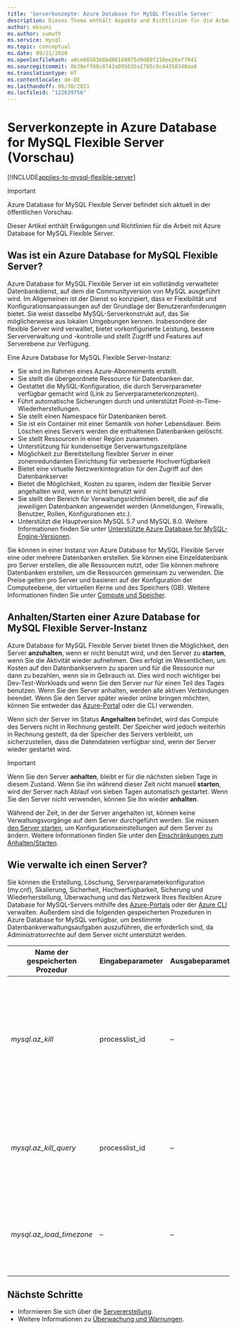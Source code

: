 ```yaml
---
title: 'Serverkonzepte: Azure Database for MySQL Flexible Server'
description: Dieses Thema enthält Aspekte und Richtlinien für die Arbeit mit Azure Database for MySQL Flexible Server.
author: mksuni
ms.author: sumuth
ms.service: mysql
ms.topic: conceptual
ms.date: 09/21/2020
ms.openlocfilehash: a0ce6658168bd86188875d9d89f218ee26ef7941
ms.sourcegitcommit: 8b38eff08c8743a095635a1765c9c44358340aa8
ms.translationtype: HT
ms.contentlocale: de-DE
ms.lasthandoff: 06/30/2021
ms.locfileid: "122639756"
---
```

# <a name="server-concepts-in-azure-database-for-mysql-flexible-server-preview"></a>Serverkonzepte in Azure Database for MySQL Flexible Server (Vorschau)

[!INCLUDE[applies-to-mysql-flexible-server](../includes/applies-to-mysql-flexible-server.md)]

> [!IMPORTANT] 
> Azure Database for MySQL Flexible Server befindet sich aktuell in der öffentlichen Vorschau.

Dieser Artikel enthält Erwägungen und Richtlinien für die Arbeit mit Azure Database for MySQL Flexible Server.

## <a name="what-is-an-azure-database-for-mysql-flexible-server"></a>Was ist ein Azure Database for MySQL Flexible Server?

Azure Database for MySQL Flexible Server ist ein vollständig verwalteter Datenbankdienst, auf dem die Communityversion von MySQL ausgeführt wird. Im Allgemeinen ist der Dienst so konzipiert, dass er Flexibilität und Konfigurationsanpassungen auf der Grundlage der Benutzeranforderungen bietet. Sie weist dasselbe MySQL-Serverkonstrukt auf, das Sie möglicherweise aus lokalen Umgebungen kennen. Insbesondere der flexible Server wird verwaltet, bietet vorkonfigurierte Leistung, bessere Serververwaltung und -kontrolle und stellt Zugriff und Features auf Serverebene zur Verfügung.

Eine Azure Database for MySQL Flexible Server-Instanz:

- Sie wird im Rahmen eines Azure-Abonnements erstellt.
- Sie stellt die übergeordnete Ressource für Datenbanken dar.
- Gestattet die MySQL-Konfiguration, die durch Serverparameter verfügbar gemacht wird (Link zu Serverparameterkonzepten).
- Führt automatische Sicherungen durch und unterstützt Point-in-Time-Wiederherstellungen.
- Sie stellt einen Namespace für Datenbanken bereit.
- Sie ist ein Container mit einer Semantik von hoher Lebensdauer. Beim Löschen eines Servers werden die enthaltenen Datenbanken gelöscht.
- Sie stellt Ressourcen in einer Region zusammen.
- Unterstützung für kundenseitige Serverwartungszeitpläne
- Möglichkeit zur Bereitstellung flexibler Server in einer zonenredundanten Einrichtung für verbesserte Hochverfügbarkeit
- Bietet eine virtuelle Netzwerkintegration für den Zugriff auf den Datenbankserver
- Bietet die Möglichkeit, Kosten zu sparen, indem der flexible Server angehalten wird, wenn er nicht benutzt wird
- Sie stellt den Bereich für Verwaltungsrichtlinien bereit, die auf die jeweiligen Datenbanken angewendet werden (Anmeldungen, Firewalls, Benutzer, Rollen, Konfigurationen etc.).
- Unterstützt die Hauptversion MySQL 5.7 und MySQL 8.0. Weitere Informationen finden Sie unter [Unterstützte Azure Database for MySQL-Engine-Versionen](./../concepts-supported-versions.md).

Sie können in einer Instanz von Azure Database for MySQL Flexible Server eine oder mehrere Datenbanken erstellen. Sie können eine Einzeldatenbank pro Server erstellen, die alle Ressourcen nutzt, oder Sie können mehrere Datenbanken erstellen, um die Ressourcen gemeinsam zu verwenden. Die Preise gelten pro Server und basieren auf der Konfiguration der Computeebene, der virtuellen Kerne und des Speichers (GB). Weitere Informationen finden Sie unter [Compute und Speicher](./concepts-compute-storage.md).

## <a name="stopstart-an-azure-database-for-mysql-flexible-server"></a>Anhalten/Starten einer Azure Database for MySQL Flexible Server-Instanz

Azure Database for MySQL Flexible Server bietet Ihnen die Möglichkeit, den Server **anzuhalten**, wenn er nicht benutzt wird, und den Server zu **starten**, wenn Sie die Aktivität wieder aufnehmen. Dies erfolgt im Wesentlichen, um Kosten auf den Datenbankservern zu sparen und für die Ressource nur dann zu bezahlen, wenn sie in Gebrauch ist. Dies wird noch wichtiger bei Dev-Test-Workloads und wenn Sie den Server nur für einen Teil des Tages benutzen. Wenn Sie den Server anhalten, werden alle aktiven Verbindungen beendet. Wenn Sie den Server später wieder online bringen möchten, können Sie entweder das [Azure-Portal](how-to-stop-start-server-portal.md) oder die CLI verwenden.

Wenn sich der Server im Status **Angehalten** befindet, wird das Compute des Servers nicht in Rechnung gestellt. Der Speicher wird jedoch weiterhin in Rechnung gestellt, da der Speicher des Servers verbleibt, um sicherzustellen, dass die Datendateien verfügbar sind, wenn der Server wieder gestartet wird.

> [!IMPORTANT]
> Wenn Sie den Server **anhalten**, bleibt er für die nächsten sieben Tage in diesem Zustand. Wenn Sie ihn während dieser Zeit nicht manuell **starten**, wird der Server nach Ablauf von sieben Tagen automatisch gestartet. Wenn Sie den Server nicht verwenden, können Sie ihn wieder **anhalten**.

Während der Zeit, in der der Server angehalten ist, können keine Verwaltungsvorgänge auf dem Server durchgeführt werden. Sie müssen [den Server starten](how-to-stop-start-server-portal.md), um Konfigurationseinstellungen auf dem Server zu ändern. Weitere Informationen finden Sie unter den [Einschränkungen zum Anhalten/Starten](./concepts-limitations.md#stopstart-operation).

## <a name="how-do-i-manage-a-server"></a>Wie verwalte ich einen Server?

Sie können die Erstellung, Löschung, Serverparameterkonfiguration (my.cnf), Skalierung, Sicherheit, Hochverfügbarkeit, Sicherung und Wiederherstellung, Überwachung und das Netzwerk Ihres flexiblen Azure Database for MySQL-Servers mithilfe des [Azure-Portals](./quickstart-create-server-portal.md) oder der [Azure CLI](./quickstart-create-server-cli.md) verwalten. Außerdem sind die folgenden gespeicherten Prozeduren in Azure Database for MySQL verfügbar, um bestimmte Datenbankverwaltungsaufgaben auszuführen, die erforderlich sind, da Administratorrechte auf dem Server nicht unterstützt werden.

|**Name der gespeicherten Prozedur**|**Eingabeparameter**|**Ausgabeparameter**|**Hinweis zur Verwendung**|
|-----|-----|-----|-----|
|*mysql.az_kill*|processlist_id|–|Entspricht dem Befehl [`KILL CONNECTION`](https://dev.mysql.com/doc/refman/8.0/en/kill.html). Beendet die der angegebenen „processlist_id“ zugeordnete Verbindung nach dem Beenden einer beliebigen Anweisung, die von der Verbindung ausgeführt wird.|
|*mysql.az_kill_query*|processlist_id|–|Entspricht dem Befehl [`KILL QUERY`](https://dev.mysql.com/doc/refman/8.0/en/kill.html). Beendet die Anweisung, die derzeit von der Verbindung ausgeführt wird. Die Verbindung bleibt unverändert erhalten.|
|*mysql.az_load_timezone*|–|–|Lädt [Zeitzonentabellen](../howto-server-parameters.md#working-with-the-time-zone-parameter), damit der `time_zone`-Parameter auf benannte Werte festgelegt werden kann (z. B. „USA/Pazifik“).|


## <a name="next-steps"></a>Nächste Schritte

-   Informieren Sie sich über die [Servererstellung](./quickstart-create-server-portal.md).
-   Weitere Informationen zu [Überwachung und Warnungen](./how-to-alert-on-metric.md).

